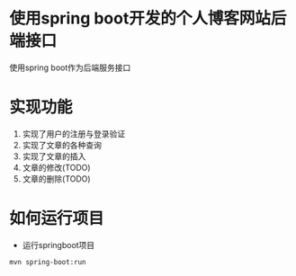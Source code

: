 # 使用spring boot开发的个人博客网站后端接口
使用spring boot作为后端服务接口

# 实现功能
1. 实现了用户的注册与登录验证
2. 实现了文章的各种查询
3. 实现了文章的插入
4. 文章的修改(TODO)
5. 文章的删除(TODO)

# 如何运行项目
- 运行springboot项目
```bash
mvn spring-boot:run
```